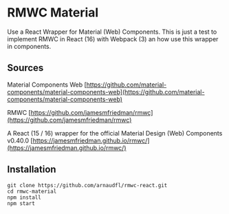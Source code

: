 # RMWC Material

Use a React Wrapper for Material (Web) Components. This is just a test to implement RMWC in React (16) with Webpack (3) an how use this wrapper in components.

## Sources

Material Components Web [https://github.com/material-components/material-components-web](https://github.com/material-components/material-components-web)

RMWC [https://github.com/jamesmfriedman/rmwc](https://github.com/jamesmfriedman/rmwc)

A React (15 / 16) wrapper for the official Material Design (Web) Components v0.40.0
[https://jamesmfriedman.github.io/rmwc/](https://jamesmfriedman.github.io/rmwc/)

## Installation

```
git clone https://github.com/arnaudfl/rmwc-react.git
cd rmwc-material
npm install
npm start
```
